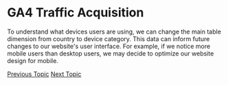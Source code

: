 # GA4 Traffic Acquisition

To understand what devices users are using, we can change the main table dimension from country to device category. This data can inform future changes to our website's user interface. For example, if we notice more mobile users than desktop users, we may decide to optimize our website design for mobile.

[Previous Topic](GA4_User_Acquisition.md) [Next Topic](GA4_Engagement-User_Interaction.md)
